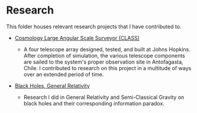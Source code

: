 # Research

This folder houses relevant research projects that I have contributed to.

- [Cosmology Large Angular Scale Surveyor (CLASS)](https://github.com/johngrahamreynolds/Physics/tree/main/Research/CLASSTelescope)
  - A four telescope array designed, tested, and built at Johns Hopkins. After completion of simulation, the various telescope components are sailed to 
  the system's proper observation site in Antofagasta, Chile. I contributed to research on this project in a multitude of ways over an extended period of 
  time. 

- [Black Holes, General Relativity](https://github.com/johngrahamreynolds/Physics/tree/main/Research/BlackHoles)
  - Research I did in General Relativity and Semi-Classical Gravity on black holes and their corresponding information paradox.

